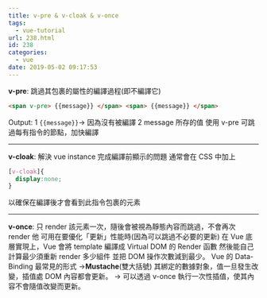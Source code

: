 ```yaml
---
title: v-pre & v-cloak & v-once
tags:
  - vue-tutorial
url: 238.html
id: 238
categories:
  - vue
date: 2019-05-02 09:17:53
---
```


**v-pre**: 跳過其包裹的屬性的編譯過程(即不編譯它)

```html
<span v-pre> {{message}} </span> <span> {{message}} </span>
```

Output:
1 `{{message}}`→ 因為沒有被編譯
2 message 所存的值 使用 v-pre 可跳過每有指令的節點，加快編譯

---

**v-cloak**: 解決 vue instance 完成編譯前顯示的問題 通常會在 CSS 中加上

```Css
[v-cloak]{
  display:none;
}
```

以確保在編譯後才會看到此指令包裹的元素

---

**v-once**: 只 render 該元素一次，隨後會被視為靜態內容而跳過，不會再次 render 他 可用在要優化「更新」性能時(因為可以跳過不必要的更新) 在 Vue 底層實現上，Vue 會將 template 編譯成 Virtual DOM 的 Render 函數 然後能自己計算最少須重新 render 多少組件 並把 DOM 操作次數減到最少。
Vue 的 Data-Binding 最常見的形式 →**Mustache**(雙大括號) 其綁定的數據對象，值一旦發生改變，插值處 DOM 內容都會更新。 → 可以透過 v-once 執行一次性插值，使其內容不會隨值改變而更新。
